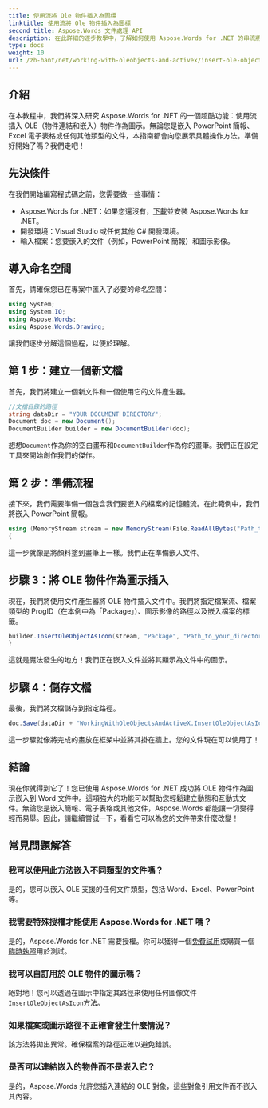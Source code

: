 ```yaml
---
title: 使用流將 Ole 物件插入為圖標
linktitle: 使用流將 Ole 物件插入為圖標
second_title: Aspose.Words 文件處理 API
description: 在此詳細的逐步教學中，了解如何使用 Aspose.Words for .NET 的串流將 OLE 物件插入圖示。
type: docs
weight: 10
url: /zh-hant/net/working-with-oleobjects-and-activex/insert-ole-object-as-icon-using-stream/
---
```

## 介紹

在本教程中，我們將深入研究 Aspose.Words for .NET 的一個超酷功能：使用流插入 OLE（物件連結和嵌入）物件作為圖示。無論您是嵌入 PowerPoint 簡報、Excel 電子表格或任何其他類型的文件，本指南都會向您展示具體操作方法。準備好開始了嗎？我們走吧！

## 先決條件

在我們開始編寫程式碼之前，您需要做一些事情：

-  Aspose.Words for .NET：如果您還沒有，[下載](https://releases.aspose.com/words/net/)並安裝 Aspose.Words for .NET。
- 開發環境：Visual Studio 或任何其他 C# 開發環境。
- 輸入檔案：您要嵌入的文件（例如，PowerPoint 簡報）和圖示影像。

## 導入命名空間

首先，請確保您已在專案中匯入了必要的命名空間：

```csharp
using System;
using System.IO;
using Aspose.Words;
using Aspose.Words.Drawing;
```

讓我們逐步分解這個過程，以便於理解。

## 第 1 步：建立一個新文檔

首先，我們將建立一個新文件和一個使用它的文件產生器。

```csharp
//文檔目錄的路徑
string dataDir = "YOUR DOCUMENT DIRECTORY";
Document doc = new Document();
DocumentBuilder builder = new DocumentBuilder(doc);
```

想想`Document`作為你的空白畫布和`DocumentBuilder`作為你的畫筆。我們正在設定工具來開始創作我們的傑作。

## 第 2 步：準備流程

接下來，我們需要準備一個包含我們要嵌入的檔案的記憶體流。在此範例中，我們將嵌入 PowerPoint 簡報。

```csharp
using (MemoryStream stream = new MemoryStream(File.ReadAllBytes("Path_to_your_directory/Presentation.pptx")))
{
```

這一步就像是將顏料塗到畫筆上一樣。我們正在準備嵌入文件。

## 步驟 3：將 OLE 物件作為圖示插入

現在，我們將使用文件產生器將 OLE 物件插入文件中。我們將指定檔案流、檔案類型的 ProgID（在本例中為「Package」）、圖示影像的路徑以及嵌入檔案的標籤。

```csharp
builder.InsertOleObjectAsIcon(stream, "Package", "Path_to_your_directory/Logo icon.ico", "My embedded file");
}
```

這就是魔法發生的地方！我們正在嵌入文件並將其顯示為文件中的圖示。

## 步驟 4：儲存文檔

最後，我們將文檔儲存到指定路徑。

```csharp
doc.Save(dataDir + "WorkingWithOleObjectsAndActiveX.InsertOleObjectAsIconUsingStream.docx");
```

這一步驟就像將完成的畫放在框架中並將其掛在牆上。您的文件現在可以使用了！

## 結論

現在你就得到它了！您已使用 Aspose.Words for .NET 成功將 OLE 物件作為圖示嵌入到 Word 文件中。這項強大的功能可以幫助您輕鬆建立動態和互動式文件。無論您是嵌入簡報、電子表格或其他文件，Aspose.Words 都能讓一切變得輕而易舉。因此，請繼續嘗試一下，看看它可以為您的文件帶來什麼改變！

## 常見問題解答

### 我可以使用此方法嵌入不同類型的文件嗎？
是的，您可以嵌入 OLE 支援的任何文件類型，包括 Word、Excel、PowerPoint 等。

### 我需要特殊授權才能使用 Aspose.Words for .NET 嗎？
是的，Aspose.Words for .NET 需要授權。你可以獲得一個[免費試用](https://releases.aspose.com/)或購買一個[臨時執照](https://purchase.aspose.com/temporary-license/)用於測試。

### 我可以自訂用於 OLE 物件的圖示嗎？
絕對地！您可以透過在圖示中指定其路徑來使用任何圖像文件`InsertOleObjectAsIcon`方法。

### 如果檔案或圖示路徑不正確會發生什麼情況？
該方法將拋出異常。確保檔案的路徑正確以避免錯誤。

### 是否可以連結嵌入的物件而不是嵌入它？
是的，Aspose.Words 允許您插入連結的 OLE 對象，這些對象引用文件而不嵌入其內容。